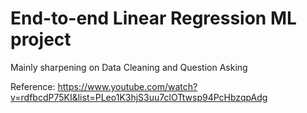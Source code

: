 # End-to-end Linear Regression ML project

Mainly sharpening on Data Cleaning and Question Asking

Reference: https://www.youtube.com/watch?v=rdfbcdP75KI&list=PLeo1K3hjS3uu7clOTtwsp94PcHbzqpAdg
